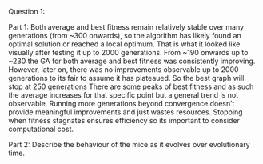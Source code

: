 Question 1:

Part 1:
Both average and best fitness remain relatively stable over many generations (from ~300 onwards), so the algorithm has likely found an optimal solution or reached a local optimum.
That is what it looked like visually after testing it up to 2000 generations.
From ~190 onwards up to ~230 the GA for both average and best fitness was consistently improving. However, later on, there was no improvements observable up to 2000 generations to its fair to assume it has plateaued.
So the best graph will stop at 250 generations
There are some peaks of best fitness and as such the average increases for that specific point but a general trend is not observable.
Running more generations beyond convergence doesn’t provide meaningful improvements and just wastes resources.
Stopping when fitness stagnates ensures efficiency so its important to consider computational cost.

Part 2: Describe the behaviour of the mice as it evolves over evolutionary time.
